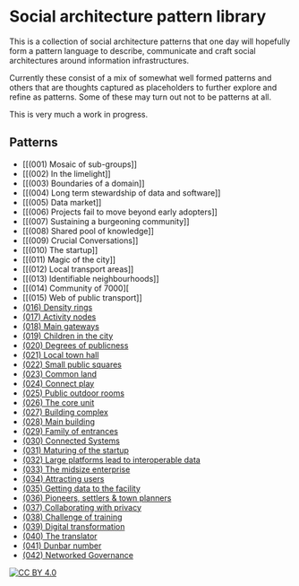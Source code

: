 # Social architecture pattern library

This is a collection of social architecture patterns that one day will hopefully form a pattern language to describe, communicate and craft social architectures around information infrastructures.

Currently these consist of a mix of somewhat well formed patterns and others that are thoughts captured as placeholders to further explore and refine as patterns.  Some of these may turn out not to be patterns at all.

This is very much a work in progress.


## Patterns

* [[(001) Mosaic of sub-groups]]
* [[(002) In the limelight]]
* [[(003) Boundaries of a domain]]
* [[(004) Long term stewardship of data and software]]
* [[(005) Data market]]
* [[(006) Projects fail to move beyond early adopters]]
* [[(007) Sustaining a burgeoning community]]
* [[(008) Shared pool of knowledge]]
* [[(009) Crucial Conversations]]
* [[(010) The startup]]
* [[(011) Magic of the city]]
* [[(012) Local transport areas]]
* [[(013) Identifiable neighbourhoods]]
* [[(014) Community of 7000][
* [[(015) Web of public transport]]
* [(016) Density rings]((016)%20Density%20rings.md)
* [(017) Activity nodes]((017)%20Activity%20nodes.md)
* [(018) Main gateways]((018)%20Main%20gateways.md)
* [(019) Children in the city]((019)%20Children%20in%20the%20city.md)
* [(020) Degrees of publicness]((020)%20Degrees%20of%20publicness.md)
* [(021) Local town hall](./(021)%20Local%20town%20hall/README.md)
* [(022) Small public squares]((022)%20Small%20public%20squares.md)
* [(023) Common land](./(023)%20Common%20land/README.md)
* [(024) Connect play](./(024)%20Connect%20play/README.md)
* [(025) Public outdoor rooms](./(025)%20Public%20outdoor%20rooms/README.md)
* [(026) The core unit](./(026)%20The%20core%20unit/README.md)
* [(027) Building complex](./(027)%20Building%20complex/README.md)
* [(028) Main building](./(028)%20Main%20building/README.md)
* [(029) Family of entrances](./(029)%20Family%20of%20entrances/README.md)
* [(030) Connected Systems](./(030)%20Connected%20Systems/README.md)
* [(031) Maturing of the startup](./(031)%20Maturing%20of%20the%20startup/README.md)
* [(032) Large platforms lead to interoperable data](./(032)%20Large%20platforms%20lead%20to%20interoperable%20data/README.md)
* [(033) The midsize enterprise](./(033)%20The%20midsize%20enterprise/README.md)
* [(034) Attracting users](./(034)%20Attracting%20users/README.md)
* [(035) Getting data to the facility](./(035)%20Getting%20data%20to%20the%20facility/README.md)
* [(036) Pioneers, settlers & town planners](./(036)%20Pioneers%2C%20settlers%20%26%20town%20planners/README.md)
* [(037) Collaborating with privacy](./(037)%20Collaborating%20with%20privacy/README.md)
* [(038) Challenge of training](./(038)%20Challenge%20of%20training/README.md)
* [(039) Digital transformation](./(039)%20Digital%20transformation/README.md)
* [(040) The translator](040%20-%20The%20translator.md)
* [(041) Dunbar number](041%20-%20Dunbar's%20number.md)
* [(042) Networked Governance](./(042)%20Networked%20governance/README.md)

[![CC BY 4.0][cc-by-image]][cc-by]

[cc-by]: http://creativecommons.org/licenses/by/4.0/
[cc-by-image]: https://i.creativecommons.org/l/by/4.0/88x31.png

